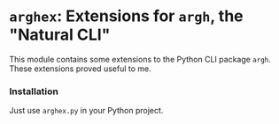 `arghex`: Extensions for `argh`, the "Natural CLI"
=========

This module contains some extensions to the Python CLI package `argh`. These extensions proved useful to me.

### Installation

Just use `arghex.py` in your Python project.

